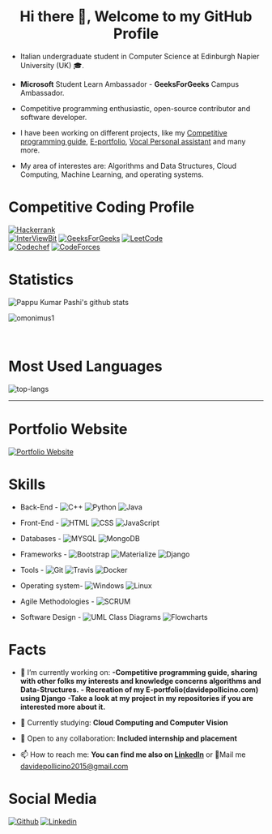 <h1 align="center"> Hi there 👋, Welcome to my GitHub Profile<br/> </h1> 


* Italian undergraduate student in Computer Science at Edinburgh Napier University (UK) 🎓.
* **Microsoft** Student Learn Ambassador - **GeeksForGeeks** Campus Ambassador. 
* Competitive programming enthusiastic, open-source contributor and software developer. 
* I have been working on different projects, like my [Competitive programming guide](https://github.com/omonimus1/competitive-programming), [E-portfolio](https://github.com/omonimus1/Portfolio), [Vocal Personal assistant](https://github.com/omonimus1/personal_assistant) and many more.


* My area of interestes are: Algorithms and Data Structures, Cloud Computing, Machine Learning, and operating systems.

# Competitive Coding Profile #

[![Hackerrank](https://img.shields.io/badge/-hackerrank-7cfc00?style=flat&labelColor=7cfc00&logo=hackerrank&logoColor=white)](https://www.hackerrank.com/pappuskskumar/)	
[![InterViewBit](https://img.shields.io/badge/-Interviewbit-87ceeb?style=flat&labelColor=87ceeb&logo=Interviewbit&logoColor=white)](https://www.interviewbit.com/profile/omonimus1)
[![GeeksForGeeks](https://img.shields.io/badge/geeksforfeeks-davidepollicino-green)](https://auth.geeksforgeeks.org/user/davidepollicino/practice/)	
[![LeetCode](https://img.shields.io/badge/-LeetCode-ff8c00?style=flat&labelColor=ff8c00&logo=LeetCode&logoColor=white)](https://leetcode.com/omonimus1/)	
[![Codechef](https://img.shields.io/badge/-Codechef-909090?style=flat&labelColor=909090&logo=Codechef&logoColor=white)](https://www.codechef.com/users/omonimus)
[![CodeForces](https://img.shields.io/badge/-CodeForces-ec6161?style=flat&labelColor=ec6161&logo=CodeForces&logoColor=white)](https://codeforces.com/profile/Davide_Pollicino)	

# Statistics #

![Pappu Kumar Pashi's github stats](https://github-readme-stats.vercel.app/api?username=omonimus1&show_icons=true&theme=tokyonight)
<p align="left"><img src="https://komarev.com/ghpvc/?username=omonimus1" alt="omonimus1" /> </p>
<br>

# Most Used Languages #

![top-langs](https://github-readme-stats.vercel.app/api/top-langs?username=omonimus1&show_icons=true&title_color=fff&icon_color=79ff97&text_color=9f9f9f&bg_color=151515)

---

# Portfolio Website #
[![Portfolio Website](https://img.shields.io/badge/davide%20pollicino-Portfolio%20website-yellow)](https://www.davidepollicino.com/)

# Skills #

- Back-End -
![C++](https://img.shields.io/badge/C++%2090%25-black.svg)
![Python](https://img.shields.io/badge/Python%2070%25-blue.svg)
![Java](https://img.shields.io/badge/Java%2062%25-orange.svg)

- Front-End -
![HTML](https://img.shields.io/badge/HTML%2085%25-red.svg)
![CSS](https://img.shields.io/badge/CSS%2085%25-purple.svg)
![JavaScript](https://img.shields.io/badge/Javascript%2070.5%25-orange.svg)

- Databases -
![MYSQL](https://img.shields.io/badge/MySQL%2088%25-blue.svg)
![MongoDB](https://img.shields.io/badge/MongoDB%2065%25-green.svg)

- Frameworks -
![Bootstrap](https://img.shields.io/badge/Bootstrap%2085%25-purple.svg)
![Materialize](https://img.shields.io/badge/Materialize%2075%25-coral.svg)
![Django](https://img.shields.io/badge/Django%2040%25-green.svg)

- Tools -
![Git](https://img.shields.io/badge/Git%2098%25-gray.svg)
![Travis](https://img.shields.io/badge/Travis%2070%25-yellow.svg)
![Docker](https://img.shields.io/badge/Docker%2068%25-blue.svg)



- Operating system-
![Windows](https://img.shields.io/badge/WINDOWS%2090%25-blue.svg)
![Linux](https://img.shields.io/badge/Linux%2090%25-gray.svg)


- Agile Methodologies -
![SCRUM](https://img.shields.io/badge/SCRUM%2090%25-blue.svg)

- Software Design -
![UML Class Diagrams](https://img.shields.io/badge/UMLClassDiagrams%2095%25-black.svg)
![Flowcharts](https://img.shields.io/badge/FLowCharts%2095%25-yellow.svg) 


# Facts #

- 🔭 I’m currently working on: 
**-Competitive programming guide, sharing with other folks my interests and knowledge concerns algorithms and Data-Structures.**
**- Recreation of my E-portfolio(davidepollicino.com) using Django** 
**-Take a look at my project in my repositories if you are interested more about it.**
- 🌱 Currently studying: **Cloud Computing and Computer Vision**
- 👯 Open to any collaboration: **Included internship and placement**


- 📫 How to reach me: **You can find me also on [Linkedln](https://www.linkedin.com/in/davidepollicino7/)** or 💌Mail me [davidepollicino2015@gmail.com]()


# Social Media #
[![Github](https://img.shields.io/badge/-Github-000?style=flat&logo=Github&logoColor=white)](https://github.com/omonimus1)
[![Linkedin](https://img.shields.io/badge/-LinkedIn-blue?style=flat&logo=Linkedin&logoColor=white)](https://www.linkedin.com/in/davidepollicino7/)



